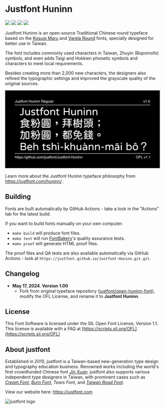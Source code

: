 
# Justfont Huninn

[![][Fontbakery]](https://justfont.github.io/Justfont-Huninn/fontbakery/fontbakery-report.html)
[![][Universal]](https://justfont.github.io/Justfont-Huninn/fontbakery/fontbakery-report.html)
[![][GF Profile]](https://justfont.github.io/Justfont-Huninn/fontbakery/fontbakery-report.html)
[![][Shaping]](https://justfont.github.io/Justfont-Huninn/fontbakery/fontbakery-report.html)

[Fontbakery]: https://img.shields.io/endpoint?url=https%3A%2F%2Fraw.githubusercontent.com%2Fjustfont%2FJustfont-Huninn%2Fgh-pages%2Fbadges%2Foverall.json
[GF Profile]: https://img.shields.io/endpoint?url=https%3A%2F%2Fraw.githubusercontent.com%2Fjustfont%2FJustfont-Huninn%2Fgh-pages%2Fbadges%2FGoogleFonts.json
[Outline Correctness]: https://img.shields.io/endpoint?url=https%3A%2F%2Fraw.githubusercontent.com%2Fjustfont%2FJustfont-Huninn%2Fgh-pages%2Fbadges%2FOutlineCorrectnessChecks.json
[Shaping]: https://img.shields.io/endpoint?url=https%3A%2F%2Fraw.githubusercontent.com%2Fjustfont%2FJustfont-Huninn%2Fgh-pages%2Fbadges%2FShapingChecks.json
[Universal]: https://img.shields.io/endpoint?url=https%3A%2F%2Fraw.githubusercontent.com%2Fjustfont%2FJustfont-Huninn%2Fgh-pages%2Fbadges%2FUniversal.json

Justfont Huninn is an open-source Traditional Chinese round typeface based on the [Kosugi Maru](https://github.com/googlefonts/kosugi-maru) and [Varela Round](https://fonts.google.com/specimen/Varela+Round) fonts, specially designed for better use in Taiwan.

The font includes commonly used characters in Taiwan, Zhuyin (Bopomofo) symbols, and even adds Taigi and Hokkien phonetic symbols and characters to meet local requirements. 

Besides creating more than 2,000 new characters, the designers also refined the typographic settings and improved the grayscale quality of the original sources.



![Sample Image](documentation/sample.png)

Learn more about the Justfont Huninn typeface philosophy from <a href="https://justfont.com/huninn/">https://justfont.com/huninn/</a> .


## Building

Fonts are built automatically by GitHub Actions - take a look in the "Actions" tab for the latest build.

If you want to build fonts manually on your own computer:

* `make build` will produce font files.
* `make test` will run [FontBakery](https://github.com/googlefonts/fontbakery)'s quality assurance tests.
* `make proof` will generate HTML proof files.

The proof files and QA tests are also available automatically via GitHub Actions - look at `https://justfont.github.io/Justfont-Huninn.git.git`.

## Changelog

- **May 17, 2024. Version 1.00**
  - Fork from original typeface repository ([justfont/open-huninn-font](https://github.com/justfont/open-huninn-font)), modify the OFL License, and rename it to **Justfont Huninn**.

## License

This Font Software is licensed under the SIL Open Font License, Version 1.1.
This license is available with a FAQ at [https://scripts.sil.org/OFL](https://scripts.sil.org/OFL)

## About justfont


Established in 2010, justfont is a Taiwan-based new-generation type design and typography education business. Renowned works including the world's first crowdfunded Chinese font [*Jin Xuan*](https://justfont.com/jinxuan/). justfont also supports various independent type designers in Taiwan, with prominent cases such as [*Cream Font*](https://justfont.com/creamfont/), [*Burn Font*](https://justfont.com/burnfont/), *Tears Font*, and [*Taiwan Road Font*](https://justfont.com/twroadfont/).

View our website here: https://justfont.com

![justfont logo](https://raw.githubusercontent.com/justfont/open-huninn-font/master/image/jf-logo-full-small.jpg)
